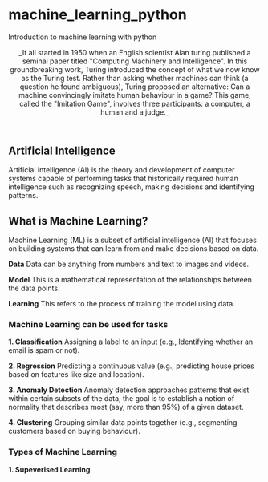 # machine_learning_python
Introduction to machine learning with python
<header>
_It all started in 1950 when an English scientist Alan turing published a seminal paper titled "Computing Machinery and Intelligence". In this groundbreaking work, Turing introduced the concept of what we now know as the Turing test. Rather than asking whether machines can think (a question he found ambiguous), Turing proposed an alternative: Can a machine convincingly imitate human behaviour in a game? This game, called the "Imitation Game", involves three participants: a computer, a human and a judge._
</header>

## Artificial Intelligence
Artificial intelligence (AI) is the theory and development of computer systems capable of performing tasks that historically required human intelligence such as recognizing speech, making decisions and identifying patterns.

## What is Machine Learning?
Machine Learning (ML) is a subset of artificial intelligence (AI) that focuses on building systems that can learn from and make decisions based on data.

**Data**
Data can be anything from numbers and text to images and videos.

**Model**
This is a mathematical representation of the relationships between the data points.

**Learning**
This refers to the process of training the model using data.

### Machine Learning can be used for tasks

**1. Classification**
Assigning a label to an input (e.g., Identifying whether an email is spam or not).

**2. Regression**
Predicting a continuous value (e.g., predicting house prices based on features like size and location).

**3. Anomaly Detection**
Anomaly detection approaches patterns that exist within certain subsets of the data, the goal is to establish a notion of normality that describes most (say, more than 95%) of a given dataset.

**4. Clustering**
Grouping similar data points together (e.g., segmenting customers based on buying behaviour).


### Types of Machine Learning
**1. Supeverised Learning**
